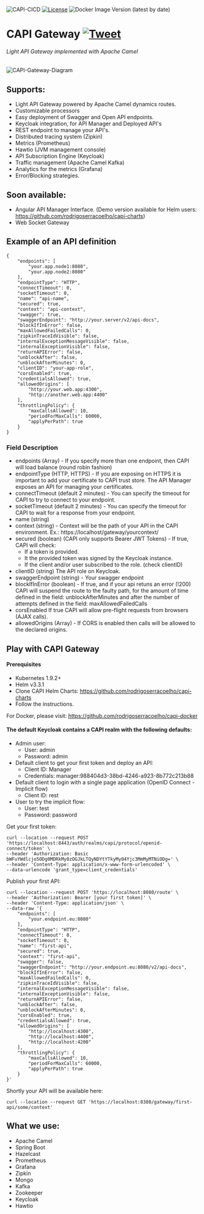 ![CAPI-CICD](https://github.com/rodrigoserracoelho/capi-gateway/workflows/CAPI-CICD/badge.svg?branch=master)
[![License](https://img.shields.io/badge/License-Apache%202.0-blue.svg)](https://opensource.org/licenses/Apache-2.0)
![Docker Image Version (latest by date)](https://img.shields.io/docker/v/surisoft/capi-gateway)

# CAPI Gateway [![Tweet](https://img.shields.io/twitter/url/http/shields.io.svg?style=social)](https://twitter.com/intent/tweet?text=Get%20over%20170%20free%20design%20blocks%20based%20on%20Bootstrap%204&url=https://github.com/rodrigoserracoelho/capi-gateway)
###### Light API Gateway implemented with Apache Camel

![CAPI-Gateway-Diagram](https://surisoft.io/assets/images/CAPI-Gateway-white.png)

## Supports:
* Light API Gateway powered by Apache Camel dynamics routes.
* Customizable processors
* Easy deployment of Swagger and Open API endpoints.
* Keycloak integration, for API Manager and Deployed API's
* REST endpoint to manage your API's.
* Distributed tracing system (Zipkin)
* Metrics (Prometheus)
* Hawtio (JVM management console)
* API Subscription Engine (Keycloak)
* Traffic management (Apache Camel Kafka)
* Analytics for the metrics (Grafana) 
* Error/Blocking strategies.

## Soon available:
* Angular API Manager Interface. (Demo version available for Helm users: https://github.com/rodrigoserracoelho/capi-charts)
* Web Socket Gateway

## Example of an API definition

    {
    	"endpoints": [
    		"your.app.node1:8080",
    		"your.app.node2:8080"
    	],
    	"endpointType": "HTTP",
    	"connectTimeout": 0,
    	"socketTimeout": 0,
    	"name": "api-name",
    	"secured": true,
    	"context": "api-context",
    	"swagger": true,
    	"swaggerEndpoint": "http://your.server/v2/api-docs",
    	"blockIfInError": false,
    	"maxAllowedFailedCalls": 0,
    	"zipkinTraceIdVisible": false,
    	"internalExceptionMessageVisible": false,
    	"internalExceptionVisible": false,
    	"returnAPIError": false,
    	"unblockAfter": false,
    	"unblockAfterMinutes": 0,
    	"clientID": "your-app-role",
    	"corsEnabled": true,
    	"credentialsAllowed": true,
    	"allowedOrigins": [
    		"http://your.web.app:4300",
    		"http://another.web.app:4400"
    	],
    	"throttlingPolicy": {
    		"maxCallsAllowed": 10,
    		"periodForMaxCalls": 60000,
    		"applyPerPath": true
    	}
    }
### Field Description

 * endpoints (Array) - If you specify more than one endpoint, then CAPI will load balance (round robin fashion)
 * endpointType (HTTP, HTTPS) - If you are exposing on HTTPS it is important to add your certificate to CAPI trust store. The API Manager exposes an API for managing your certificates.
 * connectTimeout (default 2 minutes) - You can specify the timeout for CAPI to try to connect to your endpoint.
 * socketTimeout (default 2 minutes) - You can specify the timeout for CAPI to wait for a response from your endpoint.
 * name (string) 
 * context (string) - Context will be the path of your API in the CAPI environment. Ex.: https://localhost/gateway/yourcontext/
 * secured (boolean) (CAPI only supports Bearer JWT Tokens) - If true, CAPI will check:
    * If a token is provided.
    * It the provided token was signed by the Keycloak instance.
    * If the client and/or user subscribed to the role. (check clientID)
 * clientID (string) The API role on Keycloak.
 * swaggerEndpoint (string) - Your swagger endpoint
 * blockIfInError (boolean) - If true, and if your api retuns an error (!200) CAPI will suspend the route to the faulty path, for the amount of time defined in the field: unblockAfterMinutes and after the number of attempts defined in the field: maxAllowedFailedCalls
 * corsEnabled  If true CAPI will allow pre-flight requests from browsers (AJAX calls). 
 * allowedOrigins (Array) - If CORS is enabled then calls will be allowed to the declared origins.
 
## Play with CAPI Gateway

#### Prerequisites
  * Kubernetes 1.9.2+
  * Helm v3.3.1
  * Clone CAPI Helm Charts: https://github.com/rodrigoserracoelho/capi-charts
  * Follow the instructions.
  
For Docker, please visit: https://github.com/rodrigoserracoelho/capi-docker

#### The default Keycloak contains a CAPI realm with the following defaults:
 * Admin user: 
   * User: admin
   * Password: admin
 * Default client to get your first token and deploy an API: 
   * Client ID: Manager
   * Credentials: manager:988404d3-38bd-4246-a923-8b772c213b88
 * Default client to login with a single page application (OpenID Connect - Implicit flow)
   * Client ID: rest
 * User to try the implicit flow:
   * User: test
   * Password: password    

Get your first token:
````
curl --location --request POST 'https://localhost:8443/auth/realms/capi/protocol/openid-connect/token' \
--header 'Authorization: Basic bWFuYWdlcjo5ODg0MDRkMy0zOGJkLTQyNDYtYTkyMy04Yjc3MmMyMTNiODg=' \
--header 'Content-Type: application/x-www-form-urlencoded' \
--data-urlencode 'grant_type=client_credentials'
````
Publish your first API:
````
curl --location --request POST 'https://localhost:8080/route' \
--header 'Authorization: Bearer [your first token]' \
--header 'Content-Type: application/json' \
--data-raw '{
    "endpoints": [
        "your.endpoint.eu:8080"
    ],
    "endpointType": "HTTP",
    "connectTimeout": 0,
    "socketTimeout": 0,
    "name": "first-api",
    "secured": true,
    "context": "first-api",
    "swagger": false,
    "swaggerEndpoint": "http://your.endpoint.eu:8080/v2/api-docs",
    "blockIfInError": false,
    "maxAllowedFailedCalls": 0,
    "zipkinTraceIdVisible": false,
    "internalExceptionMessageVisible": false,
    "internalExceptionVisible": false,
    "returnAPIError": false,
    "unblockAfter": false,
    "unblockAfterMinutes": 0,
    "corsEnabled": true,
    "credentialsAllowed": true,
    "allowedOrigins": [
        "http://localhost:4300",
        "http://localhost:4400",
        "http://localhost:4200"
    ],
    "throttlingPolicy": {
        "maxCallsAllowed": 10,
        "periodForMaxCalls": 60000,
        "applyPerPath": true
    }
}'
````
Shortly your API will be available here:
````
curl --location --request GET 'https://localhost:8380/gateway/first-api/some/context'
````
   
## What we use:
* Apache Camel
* Spring Boot
* Hazelcast
* Prometheus
* Grafana
* Zipkin
* Mongo
* Kafka
* Zookeeper
* Keycloak
* Hawtio
